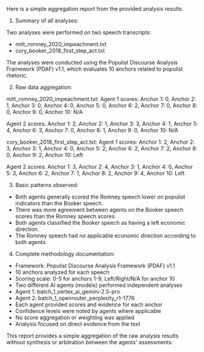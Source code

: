 Here is a simple aggregation report from the provided analysis results:

1. Summary of all analyses:

Two analyses were performed on two speech transcripts:
- mitt_romney_2020_impeachment.txt
- cory_booker_2018_first_step_act.txt

The analyses were conducted using the Populist Discourse Analysis Framework (PDAF) v1.1, which evaluates 10 anchors related to populist rhetoric.

2. Raw data aggregation:

mitt_romney_2020_impeachment.txt:
Agent 1 scores:
Anchor 1: 0, Anchor 2: 1, Anchor 3: 0, Anchor 4: 0, Anchor 5: 0, Anchor 6: 2, Anchor 7: 0, Anchor 8: 0, Anchor 9: 0, Anchor 10: N/A

Agent 2 scores:
Anchor 1: 2, Anchor 2: 1, Anchor 3: 3, Anchor 4: 1, Anchor 5: 4, Anchor 6: 3, Anchor 7: 0, Anchor 8: 1, Anchor 9: 0, Anchor 10: N/A

cory_booker_2018_first_step_act.txt:
Agent 1 scores:
Anchor 1: 2, Anchor 2: 3, Anchor 3: 1, Anchor 4: 0, Anchor 5: 2, Anchor 6: 2, Anchor 7: 2, Anchor 8: 0, Anchor 9: 2, Anchor 10: Left

Agent 2 scores:
Anchor 1: 3, Anchor 2: 4, Anchor 3: 1, Anchor 4: 0, Anchor 5: 3, Anchor 6: 2, Anchor 7: 1, Anchor 8: 2, Anchor 9: 4, Anchor 10: Left

3. Basic patterns observed:

- Both agents generally scored the Romney speech lower on populist indicators than the Booker speech.
- There was more agreement between agents on the Booker speech scores than the Romney speech scores.
- Both agents classified the Booker speech as having a left economic direction.
- The Romney speech had no applicable economic direction according to both agents.

4. Complete methodology documentation:

- Framework: Populist Discourse Analysis Framework (PDAF) v1.1
- 10 anchors analyzed for each speech
- Scoring scale: 0-5 for anchors 1-9, Left/Right/N/A for anchor 10
- Two different AI agents (models) performed independent analyses
- Agent 1: batch_1_vertex_ai_gemini-2.5-pro
- Agent 2: batch_1_openrouter_perplexity_r1-1776
- Each agent provided scores and evidence for each anchor
- Confidence levels were noted by agents where applicable
- No score aggregation or weighting was applied
- Analysis focused on direct evidence from the text

This report provides a simple aggregation of the raw analysis results without synthesis or arbitration between the agents' assessments.